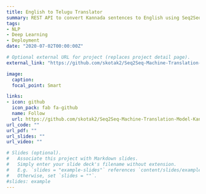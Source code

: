 ```yaml
---
title: English to Telugu Translator
summary: REST API to convert Kannada sentences to English using Seq2Seq model. Deployed the transalation model on Google Cloud using cloud functions.
tags:
- NLP
- Deep Learning
- Deployment
date: "2020-07-02T00:00:00Z"

# Optional external URL for project (replaces project detail page).
external_link: "https://github.com/skotak2/Seq2Seq-Machine-Translation-Model-Kannada-to-English"

image:
  caption: 
  focal_point: Smart

links:
- icon: github
  icon_pack: fab fa-github
  name: Follow
  url: https://github.com/skotak2/Seq2Seq-Machine-Translation-Model-Kannada-to-English
url_code: ""
url_pdf: ""
url_slides: ""
url_video: ""

# Slides (optional).
#   Associate this project with Markdown slides.
#   Simply enter your slide deck's filename without extension.
#   E.g. `slides = "example-slides"` references `content/slides/example-slides.md`.
#   Otherwise, set `slides = ""`.
#slides: example
---
```


